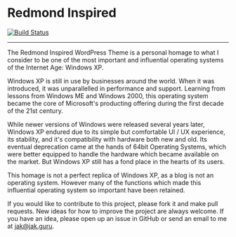 # Redmond Inspired

[![Build Status](https://travis-ci.org/bdbjack/Redmond-Inspired.svg?branch=master)](https://travis-ci.org/bdbjack/Redmond-Inspired)

---------------------------------------


The Redmond Inspired WordPress Theme is a personal homage to what I consider to be one of the most important and influential operating systems of the Internet Age: Windows XP.

Windows XP is still in use by businesses around the world. When it was introduced, it was unparallelled in performance and support. Learning from lessons from Windows ME and Windows 2000, this operating system became the core of Microsoft's producting offering during the first decade of the 21st century.

While newer versions of Windows were released several years later, Windows XP endured due to its simple but comfortable UI / UX experience, its stability, and it's compatibility with hardware both new and old. Its eventual deprecation came at the hands of 64bit Operating Systems, which were better equipped to handle the hardware which became available on the market. But Windows XP still has a fond place in the hearts of its users.

This homage is not a perfect replica of Windows XP, as a blog is not an operating system. However many of the functions which made this influential operating system so important have been retained.

If you would like to contribute to this project, please fork it and make pull requests. New ideas for how to improve the project are always welcome. If you have an idea, please open up an issue in GitHub or send an email to me at jak@jak.guru.